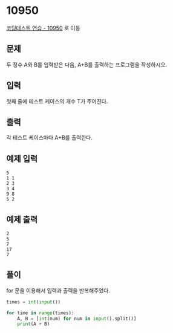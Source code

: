 # 10950

[코딩테스트 연습 - 10950][1] 로 이동

## 문제

두 정수 A와 B를 입력받은 다음, A+B를 출력하는 프로그램을 작성하시오.

## 입력

첫째 줄에 테스트 케이스의 개수 T가 주어진다.

## 출력

각 테스트 케이스마다 A+B를 출력한다.

## 예제 입력

```
5
1 1
2 3
3 4
9 8
5 2
```

## 예제 출력

```
2
5
7
17
7
```

## 풀이

for 문을 이용해서 입력과 출력을 반복해주었다.

```python
times = int(input())

for time in range(times):
    A, B = [int(num) for num in input().split()]
    print(A + B)

```

[1]: https://www.acmicpc.net/problem/10950

